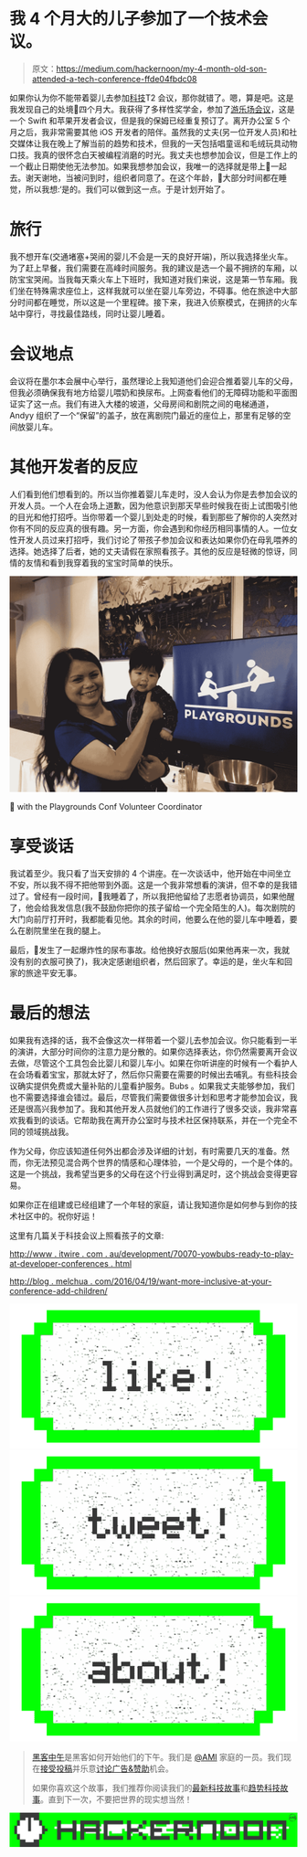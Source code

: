 # 我 4 个月大的儿子参加了一个技术会议。

> 原文：<https://medium.com/hackernoon/my-4-month-old-son-attended-a-tech-conference-ffde04fbdc08>

如果你认为你不能带着婴儿去参加[科技](https://hackernoon.com/tagged/tech)T2 会议，那你就错了。嗯，算是吧。这是我发现自己的处境🐻四个月大。我获得了多样性奖学金，参加了[游乐场会议](http://www.playgroundscon.com)，这是一个 Swift 和苹果开发者会议，但是我的保姆已经重复预订了。离开办公室 5 个月之后，我非常需要其他 iOS 开发者的陪伴。虽然我的丈夫(另一位开发人员)和社交媒体让我在晚上了解当前的趋势和技术，但我的一天包括唱童谣和毛绒玩具动物口技。我真的很怀念白天被编程消磨的时光。我丈夫也想参加会议，但是工作上的一个截止日期使他无法参加。如果我想参加会议，我唯一的选择就是带上🐻一起去。谢天谢地，当被问到时，组织者同意了。在这个年龄，🐻大部分时间都在睡觉，所以我想:‘是的。我们可以做到这一点。于是计划开始了。

# 旅行

我不想开车(交通堵塞+哭闹的婴儿不会是一天的良好开端)，所以我选择坐火车。为了赶上早餐，我们需要在高峰时间服务。我的建议是选一个最不拥挤的车厢，以防宝宝哭闹。当我每天乘火车上下班时，我知道对我们来说，这是第一节车厢。我们坐在特殊需求座位上，这样我就可以坐在婴儿车旁边，不碍事。他在旅途中大部分时间都在睡觉，所以这是一个里程碑。接下来，我进入侦察模式，在拥挤的火车站中穿行，寻找最佳路线，同时让婴儿睡着。

# 会议地点

会议将在墨尔本会展中心举行，虽然理论上我知道他们会迎合推着婴儿车的父母，但我必须确保我有地方给婴儿喂奶和换尿布。上网查看他们的无障碍功能和平面图证实了这一点。我们有进入大楼的坡道，父母房间和剧院之间的电梯通道，Andyy 组织了一个“保留”的盖子，放在离剧院门最近的座位上，那里有足够的空间放婴儿车。

# 其他开发者的反应

人们看到他们想看到的。所以当你推着婴儿车走时，没人会认为你是去参加会议的开发人员。一个人在会场上道歉，因为他意识到那天早些时候我在街上试图吸引他的目光和他打招呼。当你带着一个婴儿到处走的时候，看到那些了解你的人突然对你有不同的反应真的很有趣。另一方面，你会遇到和你经历相同事情的人。一位女性开发人员过来打招呼，我们讨论了带孩子参加会议和表达如果你仍在母乳喂养的选择。她选择了后者，她的丈夫请假在家照看孩子。其他的反应是轻微的惊讶，同情的友情和看到我穿着我的宝宝时简单的快乐。

![](img/fbc258839115a00a2620edd3d7ea122d.png)

🐻 with the Playgrounds Conf Volunteer Coordinator

# 享受谈话

我试着至少。我只看了当天安排的 4 个讲座。在一次谈话中，他开始在中间坐立不安，所以我不得不把他带到外面。这是一个我非常想看的演讲，但不幸的是我错过了。曾经有一段时间，🐻我睡着了，所以我把他留给了志愿者协调员，如果他醒了，他会给我发信息(我不鼓励你把你的孩子留给一个完全陌生的人)。每次剧院的大门向前厅打开时，我都能看见他。其余的时间，他要么在他的婴儿车中睡着，要么在剧院里坐在我的腿上。

最后，🐻发生了一起爆炸性的尿布事故。给他换好衣服后(如果他再来一次，我就没有别的衣服可换了)，我决定感谢组织者，然后回家了。幸运的是，坐火车和回家的旅途平安无事。

# 最后的想法

如果我有选择的话，我不会像这次一样带着一个婴儿去参加会议。你只能看到一半的演讲，大部分时间你的注意力是分散的。如果你选择表达，你仍然需要离开会议去做，尽管这个工具包会比婴儿和婴儿车小。如果在你听讲座的时候有一个看护人在会场看着宝宝，那就太好了，然后你只需要在需要的时候出去哺乳。有些科技会议确实提供免费或大量补贴的儿童看护服务。Bubs 。如果我丈夫能够参加，我们也不需要选择谁会错过。最后，尽管我们需要做很多计划和思考才能参加会议，我还是很高兴我参加了。我和其他开发人员就他们的工作进行了很多交谈，我非常喜欢我看到的谈话。它帮助我在离开办公室时与技术社区保持联系，并在一个完全不同的领域挑战我。

作为父母，你应该知道任何外出都会涉及详细的计划，有时需要几天的准备。然而，你无法预见混合两个世界的情感和心理体验，一个是父母的，一个是个体的。这是一个挑战，我希望当更多的父母在这个行业得到满足时，这个挑战会变得更容易。

如果你正在组建或已经组建了一个年轻的家庭，请让我知道你是如何参与到你的技术社区中的。祝你好运！

这里有几篇关于科技会议上照看孩子的文章:

[http://www . itwire . com . au/development/70070-yowbubs-ready-to-play-at-developer-conferences . html](http://www.itwire.com.au/development/70070-yowbubs-ready-to-play-at-developer-conferences.html)

[http://blog . melchua . com/2016/04/19/want-more-inclusive-at-your-conference-add-children/](http://blog.melchua.com/2016/04/19/want-more-inclusivity-at-your-conference-add-childcare/)

[![](img/50ef4044ecd4e250b5d50f368b775d38.png)](http://bit.ly/HackernoonFB)[![](img/979d9a46439d5aebbdcdca574e21dc81.png)](https://goo.gl/k7XYbx)[![](img/2930ba6bd2c12218fdbbf7e02c8746ff.png)](https://goo.gl/4ofytp)

> [黑客中午](http://bit.ly/Hackernoon)是黑客如何开始他们的下午。我们是 [@AMI](http://bit.ly/atAMIatAMI) 家庭的一员。我们现在[接受投稿](http://bit.ly/hackernoonsubmission)并乐意[讨论广告&赞助](mailto:partners@amipublications.com)机会。
> 
> 如果你喜欢这个故事，我们推荐你阅读我们的[最新科技故事](http://bit.ly/hackernoonlatestt)和[趋势科技故事](https://hackernoon.com/trending)。直到下一次，不要把世界的现实想当然！

![](img/be0ca55ba73a573dce11effb2ee80d56.png)